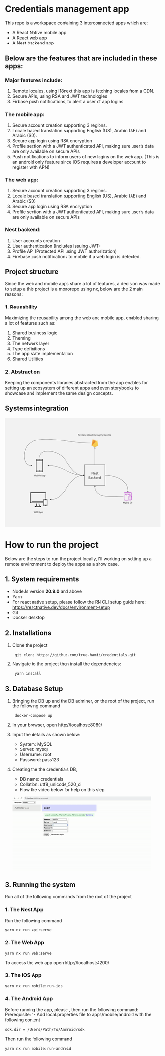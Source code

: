 # Credentials management app

This repo is a workspace containing 3 interconnected apps which are:
- A React Native mobile app
- A React web app
- A Nest backend app

## Below are the features that are included in these apps:
### Major features include:
1. Remote locales, using i18next this app is fetching locales from a CDN.
2. Secure APIs, using RSA and JWT technologies
3. Firbase push notifications, to alert a user of app logins

### The mobile app:

 1. Secure account creation supporting 3 regions.
 2. Locale based translation supporting   English (US), Arabic (AE) and Arabic (SD).
 3. Secure app login using RSA encryption 
 4. Profile section with a JWT authenticated API, making sure user’s data are only available on secure APIs
 5. Push notifications to inform users of new logins on the web app. (This is an android only feature since iOS requires a developer account to register with APN)

### The web app:
1. Secure account creation supporting 3 regions.
2. Locale based translation supporting   English (US), Arabic (AE) and Arabic (SD)
3. Secure app login using RSA encryption 
4. Profile section with a JWT authenticated API, making sure user’s data are only available on secure APIs

### Nest backend:
1. User accounts creation
2. User authentication (Includes issuing JWT)
3. Profile API (Protected API using JWT authorization)
4. Firebase push notifications to mobile if a web login is detected.

## Project structure
Since the web and mobile apps share a lot of features, a decision was made to setup a this project is a monorepo using nx, below are the 2 main reasons:

### 1. Reusability
 Maximizing the reusability among the web and mobile app, enabled sharing a lot of features such as:
 1. Shared business logic
 2. Theming
 3. The network layer
 4. Type definitions
 5. The app state implementation
 6. Shared Utilities
### 2. Abstraction
Keeping the components libraries abstracted from the app enables for setting up an ecosystem of different apps and even storybooks to showcase and implement the same design concepts.
## Systems integration
![System integration](repo/systems_integration.png)

# How to run the project
Below are the steps to run the project locally, I'll working on setting up a remote environment to deploy the apps as a show case.
## 1. System requirements
- NodeJs version **20.9.0** and above
- Yarn
- For react native setup, please follow the RN CLI setup guide here: https://reactnative.dev/docs/environment-setup
- Git
- Docker desktop

## 2. Installations
1. Clone the project 
		
		git clone https://github.com/true-hamid/credentials.git
2. Navigate to the project then install the dependencies:
		
		yarn install
	
## 3. Database Setup

1. Bringing the DB up and the DB adminer, on the root of the project, run the following command	
		
		docker-compose up
2. In your browser, open http://localhost:8080/
3. Input the details as shown below:
	- System: MySQL
	- Server: mysql
	- Username: root
	- Password: pass123
4. Creating the the credentials DB, 
	- DB name: credentials
	- Collation: utf8_unicode_520_ci
	- Flow the video below for help on this step
    
    ![DB Setup](repo/db_setup.gif)
	 
## 3. Running the system
Run all of the following commands from the root of the project
### 1. The Nest App
Run the following command

	yarn nx run api:serve
### 2. The Web App

	yarn nx run web:serve	
To access the web app open http://localhost:4200/

### 3. The iOS App
	
	yarn nx run mobile:run-ios


### 4. The Android App
Before running the app, please , then run the following command:
	Prerequisite:
	1- Add local.properties file to apps/mobile/android with the following content

    sdk.dir = /Users/Path/To/Android/sdk
  Then run the following command
	
	yarn nx run mobile:run-android



